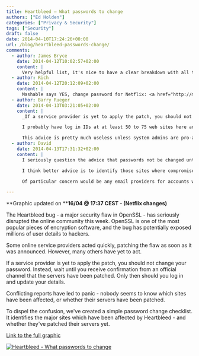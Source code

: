 ```yaml
---
title: Heartbleed – What passwords to change
authors: ["Ed Holden"]
categories: ["Privacy & Security"]
tags: ["Security"]
draft: false
date: 2014-04-10T17:24:26+00:00
url: /blog/heartbleed-passwords-change/
comments:
  - author: James Bryce
    date: 2014-04-12T10:02:57+02:00
    content: |
      Very helpful list, it's nice to have a clear breakdown with all the news stories out at the moment. Thanks guys!
  - author: Rich
    date: 2014-04-12T20:12:09+02:00
    content: |
      Mashable says YES, change password for Netflix: <a href="http://mashable.com/2014/04/09/heartbleed-bug-websites-affected/#:eyJzIjoiZiIsImkiOiJfdHJhYzIxOWFwd2Npc3pwbCJ9" rel="nofollow ugc">http://mashable.com/2014/04/09/heartbleed-bug-websites-affected/#:eyJzIjoiZiIsImkiOiJfdHJhYzIxOWFwd2Npc3pwbCJ9</a>
  - author: Barry Rueger
    date: 2014-04-13T03:21:05+02:00
    content: |
      _If a service provider is yet to apply the patch, you should not change your password. Instead, wait until you receive confirmation from an official channel that the servers have been patched._ 

      I probably have log in IDs at at least 50 to 75 web sites here and there. To date not one of them has e-mailed me to say "Hey we fixed it, now change your password."

      This advice is pretty much useless unless system admins are pro-active in letting users know when systems have been patched.
  - author: David
    date: 2014-04-13T17:31:32+02:00
    content: |
      I seriously question the advice that passwords not be changed until the site has announced that it has applied the fix. This simply leaves the user vulnerable if in fact their password is compromised.

      I think better advice is to identify those sites where compromise would have a serious impact &#8230; e.g., a bank or investment account &#8230; and change those passwords frequently &#8230; e.g., daily &#8230; until AFTER the fix is applied &#8230; be sure to make one last change AFTER the fix.

      Of particular concern would be any email providers for accounts which could be used to recover password access to other accounts.

---
```

**Graphic updated on ******16/04 @ 17:37 CEST - (Netflix changes)****

The Heartbleed bug - a major security flaw in OpenSSL - has seriously disrupted the online community this week. OpenSSL is one of the most popular pieces of encryption software, and the bug has potentially exposed millions of user details to hackers.

Some online service providers acted quickly, patching the flaw as soon as it was announced. However, many others have yet to act.


If a service provider is yet to apply the patch, you should not change your password. Instead, wait until you receive confirmation from an official channel that the servers have been patched. Only then should you log in and update your details.

Conflicting reports have led to panic - nobody seems to know which sites have been affected, or whether their servers have been patched.

To dispel the confusion, we've created a simple password change checklist. It identifies the major sites which have been affected by Heartbleed - and whether they've patched their servers yet.

[Link to the full graphic][1]

[![Heartbleed - What passwords to change](/images-static/uploads/ivpn_heartbleed_16042014.png)][1]

 [1]: /images-static/uploads/ivpn_heartbleed_16042014.png
